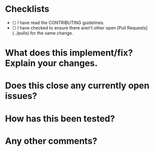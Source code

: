 <!-- プルリクエストのタイトルと以下の記述項目は、日本語で書いても良いです -->

# Checklists
<!-- PR作成時にチェックボックスにチェックを入れてください -->

- [ ] <!-- コントリビューティングガイドラインを読みました--> I have read the CONTRIBUTING guidelines.
- [ ] <!-- 同じ変更を要求するオープンなPRが無いことを確認しました --> I have checked to ensure there aren't other open [Pull Requests](../pulls) for the same change.

# What does this implement/fix? Explain your changes.
<!-- このPRはどんな機能改善/修正ですか？ -->


# Does this close any currently open issues?
<!-- このPRはオープンになっているissueをクローズしますか？ -->


# How has this been tested?
<!-- このPRはどのようにテストしましたか？ -->


# Any other comments?
<!-- その他コメントはありますか？ -->
